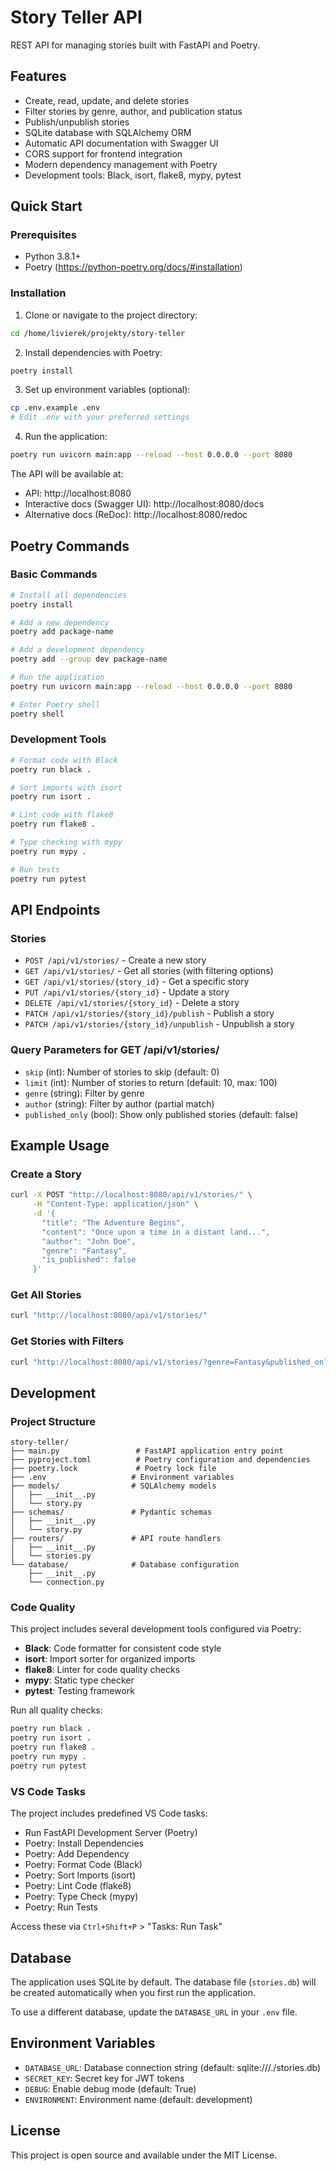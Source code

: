 # Story Teller API

REST API for managing stories built with FastAPI and Poetry.

## Features

- Create, read, update, and delete stories
- Filter stories by genre, author, and publication status
- Publish/unpublish stories
- SQLite database with SQLAlchemy ORM
- Automatic API documentation with Swagger UI
- CORS support for frontend integration
- Modern dependency management with Poetry
- Development tools: Black, isort, flake8, mypy, pytest

## Quick Start

### Prerequisites

- Python 3.8.1+
- Poetry (https://python-poetry.org/docs/#installation)

### Installation

1. Clone or navigate to the project directory:

```bash
cd /home/livierek/projekty/story-teller
```

2. Install dependencies with Poetry:

```bash
poetry install
```

3. Set up environment variables (optional):

```bash
cp .env.example .env
# Edit .env with your preferred settings
```

4. Run the application:

```bash
poetry run uvicorn main:app --reload --host 0.0.0.0 --port 8080
```

The API will be available at:

- API: http://localhost:8080
- Interactive docs (Swagger UI): http://localhost:8080/docs
- Alternative docs (ReDoc): http://localhost:8080/redoc

## Poetry Commands

### Basic Commands

```bash
# Install all dependencies
poetry install

# Add a new dependency
poetry add package-name

# Add a development dependency
poetry add --group dev package-name

# Run the application
poetry run uvicorn main:app --reload --host 0.0.0.0 --port 8080

# Enter Poetry shell
poetry shell
```

### Development Tools

```bash
# Format code with Black
poetry run black .

# Sort imports with isort
poetry run isort .

# Lint code with flake8
poetry run flake8 .

# Type checking with mypy
poetry run mypy .

# Run tests
poetry run pytest
```

## API Endpoints

### Stories

- `POST /api/v1/stories/` - Create a new story
- `GET /api/v1/stories/` - Get all stories (with filtering options)
- `GET /api/v1/stories/{story_id}` - Get a specific story
- `PUT /api/v1/stories/{story_id}` - Update a story
- `DELETE /api/v1/stories/{story_id}` - Delete a story
- `PATCH /api/v1/stories/{story_id}/publish` - Publish a story
- `PATCH /api/v1/stories/{story_id}/unpublish` - Unpublish a story

### Query Parameters for GET /api/v1/stories/

- `skip` (int): Number of stories to skip (default: 0)
- `limit` (int): Number of stories to return (default: 10, max: 100)
- `genre` (string): Filter by genre
- `author` (string): Filter by author (partial match)
- `published_only` (bool): Show only published stories (default: false)

## Example Usage

### Create a Story

```bash
curl -X POST "http://localhost:8080/api/v1/stories/" \
     -H "Content-Type: application/json" \
     -d '{
       "title": "The Adventure Begins",
       "content": "Once upon a time in a distant land...",
       "author": "John Doe",
       "genre": "Fantasy",
       "is_published": false
     }'
```

### Get All Stories

```bash
curl "http://localhost:8080/api/v1/stories/"
```

### Get Stories with Filters

```bash
curl "http://localhost:8080/api/v1/stories/?genre=Fantasy&published_only=true&limit=5"
```

## Development

### Project Structure

```
story-teller/
├── main.py                 # FastAPI application entry point
├── pyproject.toml          # Poetry configuration and dependencies
├── poetry.lock             # Poetry lock file
├── .env                   # Environment variables
├── models/                # SQLAlchemy models
│   ├── __init__.py
│   └── story.py
├── schemas/               # Pydantic schemas
│   ├── __init__.py
│   └── story.py
├── routers/               # API route handlers
│   ├── __init__.py
│   └── stories.py
└── database/              # Database configuration
    ├── __init__.py
    └── connection.py
```

### Code Quality

This project includes several development tools configured via Poetry:

- **Black**: Code formatter for consistent code style
- **isort**: Import sorter for organized imports
- **flake8**: Linter for code quality checks
- **mypy**: Static type checker
- **pytest**: Testing framework

Run all quality checks:

```bash
poetry run black .
poetry run isort .
poetry run flake8 .
poetry run mypy .
poetry run pytest
```

### VS Code Tasks

The project includes predefined VS Code tasks:

- Run FastAPI Development Server (Poetry)
- Poetry: Install Dependencies
- Poetry: Add Dependency
- Poetry: Format Code (Black)
- Poetry: Sort Imports (isort)
- Poetry: Lint Code (flake8)
- Poetry: Type Check (mypy)
- Poetry: Run Tests

Access these via `Ctrl+Shift+P` > "Tasks: Run Task"

## Database

The application uses SQLite by default. The database file (`stories.db`) will be created automatically when you first run the application.

To use a different database, update the `DATABASE_URL` in your `.env` file.

## Environment Variables

- `DATABASE_URL`: Database connection string (default: sqlite:///./stories.db)
- `SECRET_KEY`: Secret key for JWT tokens
- `DEBUG`: Enable debug mode (default: True)
- `ENVIRONMENT`: Environment name (default: development)

## License

This project is open source and available under the MIT License.
